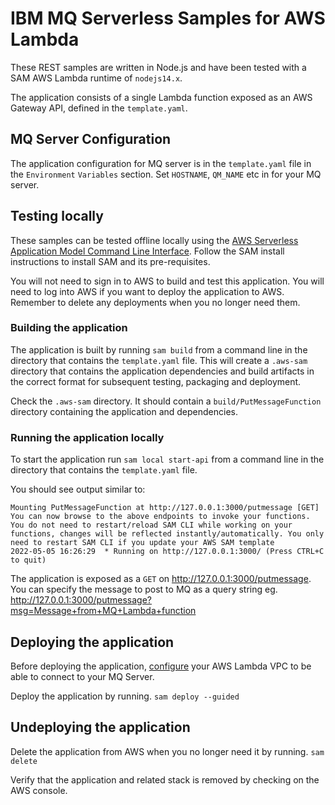 # IBM MQ Serverless Samples for AWS Lambda
These REST samples are written in Node.js and have been tested with
a SAM AWS Lambda runtime of `nodejs14.x`.

The application consists of a single Lambda function exposed as an AWS Gateway API,  defined in the `template.yaml`.

## MQ Server Configuration
The application configuration for MQ server is in the `template.yaml` file in the `Environment` `Variables` section. Set `HOSTNAME`, `QM_NAME` etc in for your MQ server.


## Testing locally
These samples can be tested offline locally using the [AWS Serverless Application Model Command Line Interface](https://docs.aws.amazon.com/serverless-application-model/latest/developerguide/serverless-sam-cli-install.html). Follow the SAM install instructions to install SAM and its pre-requisites. 

You will not need to sign in to AWS to build and test this application. You will need to log into AWS if you want to deploy the application to AWS. Remember to delete any deployments when you no longer need them.

### Building the application
The application is built by running
`sam build`
from a command line in the directory that contains the `template.yaml` file.
This will create a `.aws-sam` directory that contains the application dependencies and build artifacts in the correct format for subsequent testing, packaging and deployment.

Check the `.aws-sam` directory. It should contain a `build/PutMessageFunction` directory containing the application and dependencies.

### Running the application locally
To start the application run
`sam local start-api`
from a command line in the directory that contains the `template.yaml` file.

You should see output similar to:
````
Mounting PutMessageFunction at http://127.0.0.1:3000/putmessage [GET]
You can now browse to the above endpoints to invoke your functions. You do not need to restart/reload SAM CLI while working on your functions, changes will be reflected instantly/automatically. You only need to restart SAM CLI if you update your AWS SAM template
2022-05-05 16:26:29  * Running on http://127.0.0.1:3000/ (Press CTRL+C to quit)

````

The application is exposed as a `GET` on http://127.0.0.1:3000/putmessage. You
can specify the message to post to MQ as a query string eg. http://127.0.0.1:3000/putmessage?msg=Message+from+MQ+Lambda+function


## Deploying the application
Before deploying the application, [configure](https://docs.aws.amazon.com/lambda/latest/dg/configuration-vpc.html) your AWS Lambda VPC to be able to connect to your MQ Server.

Deploy the application by running.
`sam deploy --guided`


## Undeploying the application
Delete the application from AWS when you no longer need it by running.
`sam delete`

Verify that the application and related stack is removed by checking on the AWS console.
